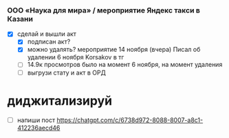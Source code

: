 ### ООО «Наука для мира» / мероприятие Яндекс такси в Казани
- [x] сделай и вышли акт
	- [x] подписан акт?
	- [x] можно удалять? мероприятие 14 ноября (вчера) Писал об удалении 6 ноября Korsakov в тг
	- [ ] 14.9к просмотров было на момент 6 ноября, на момент удаления
	- [ ] выгрузи стату и акт в ОРД
# диджитализируй
- [ ] напиши пост https://chatgpt.com/c/6738d972-8088-8007-a8c1-412236aecd46